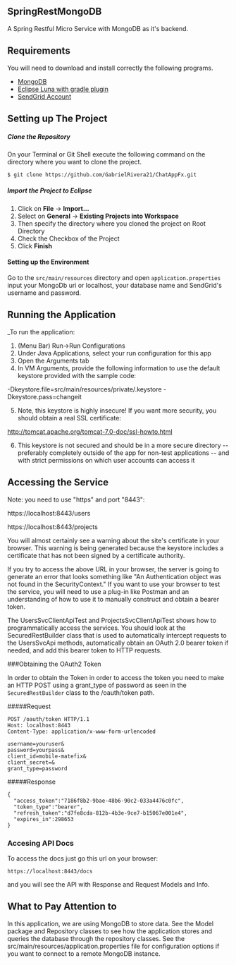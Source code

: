 ## SpringRestMongoDB
A Spring Restful Micro Service with MongoDB as it's backend.

## Requirements
You will need to download and install correctly the following programs.

- [MongoDB](https://www.mongodb.org/)
- [Eclipse Luna with gradle plugin](https://eclipse.org/luna/)
- [SendGrid Account](https://sendgrid.com)

## Setting up The Project
##### Clone the Repository
On your Terminal or Git Shell execute the following command on the directory where you want to clone the project.

```bash
$ git clone https://github.com/GabrielRivera21/ChatAppFx.git
```

##### Import the Project to Eclipse
1. Click on <b>File</b> -> <b>Import...</b>
2. Select on <b>General</b> -> <b>Existing Projects into Workspace</b>
3. Then specify the directory where you cloned the project on Root Directory
4. Check the Checkbox of the Project
5. Click <b>Finish</b>

#### Setting up the Environment

Go to the `src/main/resources` directory and open `application.properties` input your MongoDb uri or localhost, your database name and SendGrid's username and password.

## Running the Application

_To run the application:

1. (Menu Bar) Run->Run Configurations
2. Under Java Applications, select your run configuration for this app
3. Open the Arguments tab
4. In VM Arguments, provide the following information to use the default keystore provided with the sample code:

-Dkeystore.file=src/main/resources/private/.keystore -Dkeystore.pass=changeit

5. Note, this keystore is highly insecure! If you want more security, you should obtain a real SSL certificate:

http://tomcat.apache.org/tomcat-7.0-doc/ssl-howto.html

6. This keystore is not secured and should be in a more secure directory -- preferably completely outside of the app for non-test applications -- and with strict permissions on which user accounts can access it

## Accessing the Service

Note: you need to use "https" and port "8443":

https://localhost:8443/users

https://localhost:8443/projects

You will almost certainly see a warning about the site's certificate in your browser. This warning is being generated because the keystore includes a certificate that has not been signed by a certificate authority.

If you try to access the above URL in your browser, the server is going to generate an error that looks something like "An Authentication object was not found in the SecurityContext." If you want to use your browser to test the service, you will need to use a plug-in like Postman and an understanding of how to use it to manually construct and obtain a bearer token.

The UsersSvcClientApiTest and ProjectsSvcClientApiTest shows how to programmatically access the services. You should look at the SecuredRestBuilder class that is used to automatically intercept requests to the UsersSvcApi methods, automatically obtain an OAuth 2.0 bearer token if needed, and add this bearer token to HTTP requests.

###Obtaining the OAuth2 Token

In order to obtain the Token in order to access the token you need to make an HTTP POST using a grant_type of password as seen in the `SecuredRestBuilder` class to the /oauth/token path.

#####Request
```
POST /oauth/token HTTP/1.1
Host: localhost:8443
Content-Type: application/x-www-form-urlencoded

username=youruser&
password=yourpass&
client_id=mobile-matefix&
client_secret=&
grant_type=password
```

#####Response
```
{
  "access_token":"7186f8b2-9bae-48b6-90c2-033a4476c0fc",
  "token_type":"bearer",
  "refresh_token":"d7fe8cda-812b-4b3e-9ce7-b15067e001e4",
  "expires_in":298653
}
```

### Accesing API Docs

To access the docs just go this url on your browser:
```
https://localhost:8443/docs
```

and you will see the API with Response and Request Models and Info.

## What to Pay Attention to


In this application, we are using MongoDB to store data. See the Model package and Repository classes to see how the application stores and queries the database through the repository classes. 
See the src/main/resources/application.properties file for configuration
options if you want to connect to a remote MongoDB instance.

